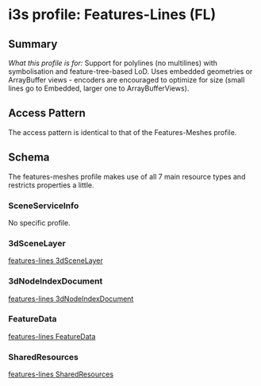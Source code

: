 # i3s profile: Features-Lines (FL)

## Summary

*What this profile is for:* Support for polylines (no multilines) with symbolisation and feature-tree-based LoD. 
Uses embedded geometries or ArrayBuffer views - encoders are encouraged to optimize for size (small lines go to Embedded, larger one to ArrayBufferViews).

## Access Pattern

<p>The access pattern is identical to that of the Features-Meshes profile.</p>

## Schema

The features-meshes profile makes use of all 7 main resource types and restricts properties a little.

### SceneServiceInfo

No specific profile.

### 3dSceneLayer

[features-lines 3dSceneLayer](./rules/docs/3dSceneLayerRules.md)

### 3dNodeIndexDocument

[features-lines 3dNodeIndexDocument](./rules/docs/3dNodeIndexDocumentRules.md)

### FeatureData

[features-lines FeatureData](./rules/docs/FeatureDataRules.md)

### SharedResources

[features-lines SharedResources](./rules/docs/SharedResourceRules.md)